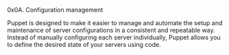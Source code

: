0x0A. Configuration management

Puppet is designed to make it easier to manage and automate the setup and maintenance of server configurations in a consistent and repeatable way. Instead of manually configuring each server individually, Puppet allows you to define the desired state of your servers using code.
